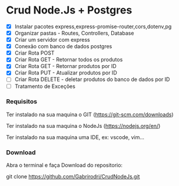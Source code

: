 # Crud Node.Js + Postgres


- [X] Instalar pacotes express,express-promise-router,cors,dotenv,pg
- [X] Organizar pastas - Routes, Controllers, Database 
- [X] Criar um servidor com express
- [X] Conexão com banco de dados postgres
- [X] Criar Rota POST
- [X] Criar Rota GET - Retornar todos os produtos
- [X] Criar Rota GET - Retornar produtos por ID
- [X] Criar Rota PUT - Atualizar produtos por ID
- [ ] Criar Rota DELETE - deletar produtos do banco de dados por ID
- [ ] Tratamento de Exceções

### Requisitos
Ter instalado na sua maquina o GIT (https://git-scm.com/downloads)

Ter instalado na sua maquina o NodeJs (https://nodejs.org/en/)

Ter instalado na sua maquina uma IDE, ex: vscode, vim...

### Download
Abra o terminal e faça Download do repositorio:

git clone https://github.com/Gabrirodri/CrudNodeJs.git

